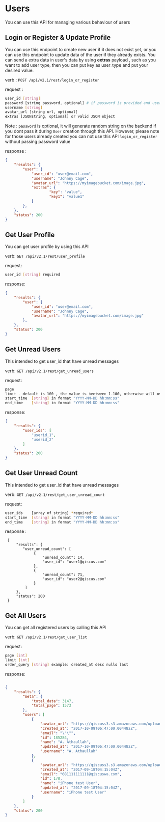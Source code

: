 # Users
You can use this API for managing various behaviour of users

## Login or Register & Update Profile

You can use this endpoint to create new user if it does not exist yet, or you can use this endpoint to update data of the user if they already exists. You can send a extra data in user's data by using **extras** payload , such as you want to add user type, then you can put key as user_type and put your desired value.

verb :
`POST /api/v2.1/rest/login_or_register`

request :

```bash
user_id [string]
password [string password, optional] # if password is provided and user exists, the user's password will be updated
username [string]
avatar_url [string url, optional]
extras [JSONstring, optional] or valid JSON object
```

Note : `password` is optional, it will generate random string on the backend if you dont pass it during `User` creation through this API. However, please note for those users already created you can not use this API `login_or_register` without passing password value

response :

```json
{
    "results": {
        "user": {
            "user_id": "user@email.com",
            "username": "Johnny Cage",
            "avatar_url": "https://myimagebucket.com/image.jpg",
            "extras": {
                    "key": "value",
                    "key1": "value1"
            }
        },
    },
    "status": 200
}
```

## Get User Profile
You can get user profile by using this API

verb:
`GET /api/v2.1/rest/user_profile`

request:
```bash
user_id [string] required
```

response:
```json
{
    "results": {
        "user": {
            "user_id": "user@email.com",
            "username": "Johnny Cage",
            "avatar_url": "https://myimagebucket.com/image.jpg"
        },
    },
    "status": 200
}
```

## Get Unread Users
This intended to get user_id that have unread messages

verb: `GET /api/v2.1/rest/get_unread_users`

request:
```bash
page 
limit - default is 100 , the value is beetween 1-100, otherwise will override to 100
start_time  [string] in format "YYYY-MM-DD hh:mm:ss"
end_time    [string] in format "YYYY-MM-DD hh:mm:ss"
``` 

response:
```json
{
    "results": {
        "user_ids": [
            "userid_1",
            "userid_2"
        ]
    },
    "status": 200
}
```


## Get User Unread Count
This intended to get user_id that have unread messages

verb: `GET /api/v2.1/rest/get_user_unread_count`

request:
```bash
user_ids    [array of string] *required*
start_time  [string] in format "YYYY-MM-DD hh:mm:ss"
end_time    [string] in format "YYYY-MM-DD hh:mm:ss"
```

response :

```
 {
     "results": {
        "user_unread_count": [
             {
                 "unread_count": 14,
                 "user_id": "user1@qiscus.com"
             },
             {
                 "unread_count": 71,
                 "user_id": "user2@qiscus.com"
             }
         ]
     },
     "status": 200
 }
 ```

## Get All Users
You can get all registered users by calling this API

verb:
`GET /api/v2.1/rest/get_user_list`

request:
```bash
page [int]
limit [int]
order_query [string] example: created_at desc nulls last
```

response:
```json

{
    "results": {
        "meta": {
            "total_data": 3147,
            "total_page": 1573
        },
        "users": [
            {
                "avatar_url": "https://qiscuss3.s3.amazonaws.com/uploads/55c0c6ee486be6b686d52e5b9bbedbbf/2.png",
                "created_at": "2017-10-09T06:47:00.004482Z",
                "email": "\"\"",
                "id": 185284,
                "name": "A. Athaullah",
                "updated_at": "2017-10-09T06:47:00.004482Z",
                "username": "A. Athaullah"
            },
            {
                "avatar_url": "https://qiscuss3.s3.amazonaws.com/uploads/55c0c6ee486be6b686d52e5b9bbedbbf/2.png",
                "created_at": "2017-09-18T04:15:04Z",
                "email": "081111111111@qiscuswa.com",
                "id": 178,
                "name": "iPhone test User",
                "updated_at": "2017-09-18T04:15:04Z",
                "username": "iPhone test User"
            }
        ]
    },
    "status": 200
}
```
